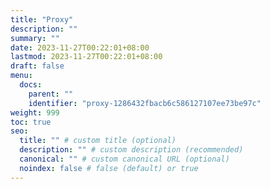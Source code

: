 ```yaml
---
title: "Proxy"
description: ""
summary: ""
date: 2023-11-27T00:22:01+08:00
lastmod: 2023-11-27T00:22:01+08:00
draft: false
menu:
  docs:
    parent: ""
    identifier: "proxy-1286432fbacb6c586127107ee73be97c"
weight: 999
toc: true
seo:
  title: "" # custom title (optional)
  description: "" # custom description (recommended)
  canonical: "" # custom canonical URL (optional)
  noindex: false # false (default) or true
---
```


